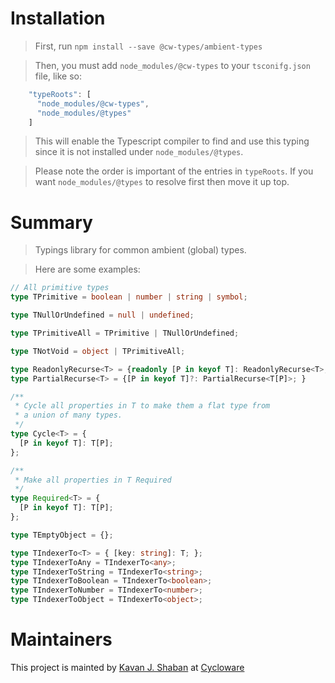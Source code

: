 # Installation
 
> First, run `npm install --save @cw-types/ambient-types`


>Then, you must add `node_modules/@cw-types` to your `tsconifg.json` file, like so:
```javascript
    "typeRoots": [
      "node_modules/@cw-types",
      "node_modules/@types"
    ]
```
> This will enable the Typescript compiler to find and use this typing since it is not installed under `node_modules/@types`.

> Please note the order is important of the entries in `typeRoots`.  If you want `node_modules/@types` to resolve first then move it up top. 

# Summary

> Typings library for common ambient (global) types.


> Here are some examples:

```typescript
// All primitive types
type TPrimitive = boolean | number | string | symbol;

type TNullOrUndefined = null | undefined;

type TPrimitiveAll = TPrimitive | TNullOrUndefined;

type TNotVoid = object | TPrimitiveAll;

type ReadonlyRecurse<T> = {readonly [P in keyof T]: ReadonlyRecurse<T>; }
type PartialRecurse<T> = {[P in keyof T]?: PartialRecurse<T[P]>; }

/**
 * Cycle all properties in T to make them a flat type from
 * a union of many types.
 */
type Cycle<T> = {
  [P in keyof T]: T[P];
};

/**
 * Make all properties in T Required
 */
type Required<T> = {
  [P in keyof T]: T[P];
};

type TEmptyObject = {};

type TIndexerTo<T> = { [key: string]: T; };
type TIndexerToAny = TIndexerTo<any>;
type TIndexerToString = TIndexerTo<string>;
type TIndexerToBoolean = TIndexerTo<boolean>;
type TIndexerToNumber = TIndexerTo<number>;
type TIndexerToObject = TIndexerTo<object>;

```

# Maintainers
This project is mainted by [Kavan J. Shaban](https://github.com/kavanshaban) at [Cycloware](https://github.com/cycloware) 
